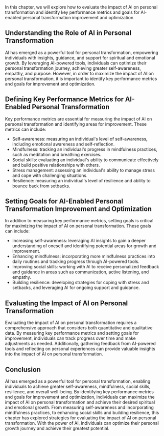 

In this chapter, we will explore how to evaluate the impact of AI on personal transformation and identify key performance metrics and goals for AI-enabled personal transformation improvement and optimization.

Understanding the Role of AI in Personal Transformation
-------------------------------------------------------

AI has emerged as a powerful tool for personal transformation, empowering individuals with insights, guidance, and support for spiritual and emotional growth. By leveraging AI-powered tools, individuals can optimize their personal transformation journey, achieving greater self-awareness, empathy, and purpose. However, in order to maximize the impact of AI on personal transformation, it is important to identify key performance metrics and goals for improvement and optimization.

Defining Key Performance Metrics for AI-Enabled Personal Transformation
-----------------------------------------------------------------------

Key performance metrics are essential for measuring the impact of AI on personal transformation and identifying areas for improvement. These metrics can include:

* Self-awareness: measuring an individual's level of self-awareness, including emotional awareness and self-reflection.
* Mindfulness: tracking an individual's progress in mindfulness practices, such as meditation and breathing exercises.
* Social skills: evaluating an individual's ability to communicate effectively and build positive relationships with others.
* Stress management: assessing an individual's ability to manage stress and cope with challenging situations.
* Resilience: measuring an individual's level of resilience and ability to bounce back from setbacks.

Setting Goals for AI-Enabled Personal Transformation Improvement and Optimization
---------------------------------------------------------------------------------

In addition to measuring key performance metrics, setting goals is critical for maximizing the impact of AI on personal transformation. These goals can include:

* Increasing self-awareness: leveraging AI insights to gain a deeper understanding of oneself and identifying potential areas for growth and improvement.
* Enhancing mindfulness: incorporating more mindfulness practices into daily routines and tracking progress through AI-powered tools.
* Improving social skills: working with AI to receive personalized feedback and guidance in areas such as communication, active listening, and empathy.
* Building resilience: developing strategies for coping with stress and setbacks, and leveraging AI for ongoing support and guidance.

Evaluating the Impact of AI on Personal Transformation
------------------------------------------------------

Evaluating the impact of AI on personal transformation requires a comprehensive approach that considers both quantitative and qualitative data. By measuring key performance metrics and setting goals for improvement, individuals can track progress over time and make adjustments as needed. Additionally, gathering feedback from AI-powered tools and reflecting on personal experiences can provide valuable insights into the impact of AI on personal transformation.

Conclusion
----------

AI has emerged as a powerful tool for personal transformation, enabling individuals to achieve greater self-awareness, mindfulness, social skills, resilience, and overall well-being. By identifying key performance metrics and goals for improvement and optimization, individuals can maximize the impact of AI on personal transformation and achieve their desired spiritual and emotional growth. From measuring self-awareness and incorporating mindfulness practices, to enhancing social skills and building resilience, this chapter has explored strategies for evaluating the impact of AI on personal transformation. With the power of AI, individuals can optimize their personal growth journey and achieve their greatest potential.
